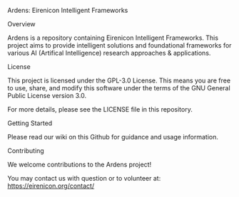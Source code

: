 Ardens: Eirenicon Intelligent Frameworks

Overview

Ardens is a repository containing Eirenicon Intelligent Frameworks. This project aims to provide intelligent solutions and foundational frameworks for various AI (Artifical Intelligence) research approaches & applications.

License

This project is licensed under the GPL-3.0 License. This means you are free to use, share, and modify this software under the terms of the GNU General Public License version 3.0.

For more details, please see the LICENSE file in this repository.

Getting Started

Please read our wiki on this Github for guidance and usage information.

Contributing

We welcome contributions to the Ardens project!

You may contact us with question or to volunteer at: https://eirenicon.org/contact/
